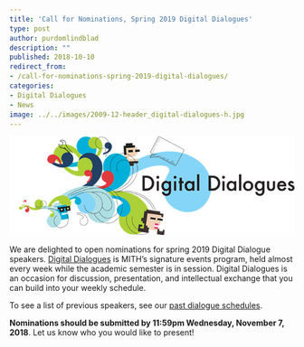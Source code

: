 ```yaml
---
title: 'Call for Nominations, Spring 2019 Digital Dialogues'
type: post
author: purdomlindblad
description: ""
published: 2018-10-10
redirect_from: 
- /call-for-nominations-spring-2019-digital-dialogues/
categories:
- Digital Dialogues
- News
image: ../../images/2009-12-header_digital-dialogues-h.jpg
---
```

![Digital Dialogues](../../images/2009-12-header_digital-dialogues-h.jpg)

We are delighted to open nominations for spring 2019 Digital Dialogue speakers. [Digital Dialogues](https://mith.umd.edu/digital-dialogues/) is MITH’s signature events program, held almost every week while the academic semester is in session. Digital Dialogues is an occasion for discussion, presentation, and intellectual exchange that you can build into your weekly schedule.

To see a list of previous speakers, see our [past dialogue schedules](http://mith.umd.edu/digital-dialogues/past-dialogue-schedules/).

**Nominations should be submitted by 11:59pm Wednesday, November 7, 2018**. Let us know who you would like to present!
